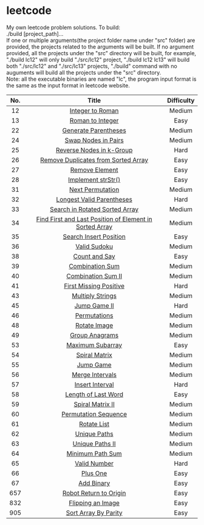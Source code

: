 # leetcode
My own leetcode problem solutions.
To build:  
	./build [project_path]...  
	If one or multiple arguments(the project folder name under "src" folder) are provided, the projects related to the arguments will be built. If no argument provided, all the projects under the "src" directory will be built, for example, "./build lc12" will only build "./src/lc12" project, "./build lc12 lc13" will build both "./src/lc12" and "./src/lc13" projects, "./build" command with no auguments will build all the projects under the "src" directory.  
Note: all the executable binaries are named "lc", the program input format is the same as the input format in leetcode website.  
  
| No.  | Title  | Difficulty  |
|:----:|:------:|:-----------:|
| 12  |[Integer to Roman](https://leetcode.com/problems/integer-to-roman/)| Medium  |
| 13  |[Roman to Integer](https://leetcode.com/problems/roman-to-integer/)| Easy  |
| 22  |[Generate Parentheses](https://leetcode.com/problems/generate-parentheses/)| Medium  |
| 24  |[Swap Nodes in Pairs](https://leetcode.com/problems/swap-nodes-in-pairs/)| Medium  |
| 25  |[Reverse Nodes in k-Group](https://leetcode.com/problems/reverse-nodes-in-k-group/)| Hard  |
| 26  |[Remove Duplicates from Sorted Array](https://leetcode.com/problems/remove-duplicates-from-sorted-array/)| Easy|
| 27  |[Remove Element](https://leetcode.com/problems/remove-element/)|  Easy  |
| 28  |[Implement strStr()](https://leetcode.com/problems/implement-strstr/)|  Easy  |
| 31  |[Next Permutation](https://leetcode.com/problems/next-permutation/)|  Medium  |
| 32  |[Longest Valid Parentheses](https://leetcode.com/problems/longest-valid-parentheses/)|  Hard  |
| 33  |[Search in Rotated Sorted Array](https://leetcode.com/problems/search-in-rotated-sorted-array/)|  Medium  |
| 34  |[Find First and Last Position of Element in Sorted Array](https://leetcode.com/problems/find-first-and-last-position-of-element-in-sorted-array/)|  Medium  |
| 35  |[Search Insert Position](https://leetcode.com/problems/search-insert-position/)|  Easy  |
| 36  |[Valid Sudoku](https://leetcode.com/problems/valid-sudoku/)|  Medium  |
| 38  |[Count and Say](https://leetcode.com/problems/count-and-say/)|  Easy  |
| 39  |[Combination Sum](https://leetcode.com/problems/combination-sum/)|  Medium  |
| 40  |[Combination Sum II](https://leetcode.com/problems/combination-sum-ii/)|  Medium  |
| 41  |[First Missing Positive](https://leetcode.com/problems/first-missing-positive/)|  Hard  |
| 43  |[Multiply Strings](https://leetcode.com/problems/multiply-strings/)|  Medium  |
| 45  |[Jump Game II](https://leetcode.com/problems/jump-game-ii/)|  Hard  |
| 46  |[Permutations](https://leetcode.com/problems/permutations/)|  Medium  |
| 48  |[Rotate Image](https://leetcode.com/problems/rotate-image/)|  Medium  |
| 49  |[Group Anagrams](https://leetcode.com/problems/group-anagrams/)|  Medium  |
| 53  |[Maximum Subarray](https://leetcode.com/problems/maximum-subarray/)|  Easy  |
| 54  |[Spiral Matrix](https://leetcode.com/problems/spiral-matrix/)|  Medium  |
| 55  |[Jump Game](https://leetcode.com/problems/jump-game/)|  Medium  |
| 56  |[Merge Intervals](https://leetcode.com/problems/merge-intervals/)|  Medium  |
| 57  |[Insert Interval](https://leetcode.com/problems/insert-interval/)|  Hard  |
| 58  |[Length of Last Word](https://leetcode.com/problems/length-of-last-word/)|  Easy  |
| 59  |[Spiral Matrix II](https://leetcode.com/problems/spiral-matrix-ii/)|  Medium  |
| 60  |[Permutation Sequence](https://leetcode.com/problems/permutation-sequence/)|  Medium  |
| 61  |[Rotate List](https://leetcode.com/problems/rotate-list/)|  Medium  |
| 62  |[Unique Paths](https://leetcode.com/problems/unique-paths/)|  Medium  |
| 63  |[Unique Paths II](https://leetcode.com/problems/unique-paths-ii/)|  Medium  |
| 64  |[Minimum Path Sum](https://leetcode.com/problems/minimum-path-sum/)|  Medium  |
| 65  |[Valid Number](https://leetcode.com/problems/valid-number/)|  Hard  |
| 66  |[Plus One](https://leetcode.com/problems/plus-one/)|  Easy  |
| 67  |[Add Binary](https://leetcode.com/problems/add-binary/)|  Easy  |
| 657  |[Robot Return to Origin](https://leetcode.com/problems/robot-return-to-origin/)|  Easy  |
| 832  |[Flipping an Image](https://leetcode.com/problems/flipping-an-image/)|  Easy  |
| 905  |[Sort Array By Parity](https://leetcode.com/problems/sort-array-by-parity/)| Easy  |
